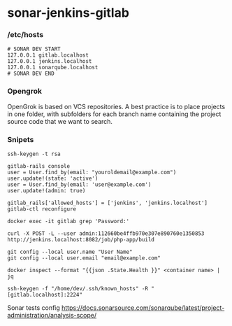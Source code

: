 # sonar-jenkins-gitlab

### /etc/hosts

```
# SONAR DEV START
127.0.0.1 gitlab.localhost
127.0.0.1 jenkins.localhost
127.0.0.1 sonarqube.localhost
# SONAR DEV END
```

### Opengrok 

OpenGrok is based on VCS repositories. A best practice is to place projects in one folder, with subfolders for each branch name containing the project source code that we want to search.


### Snipets

```
ssh-keygen -t rsa

gitlab-rails console
user = User.find_by(email: "youroldemail@example.com")
user.update!(state: 'active')
user = User.find_by(email: 'user@example.com')
user.update!(admin: true)

gitlab_rails['allowed_hosts'] = ['jenkins', 'jenkins.localhost']
gitlab-ctl reconfigure

docker exec -it gitlab grep 'Password:'

curl -X POST -L --user admin:112660be4ffb970e307e890760e1350853 http://jenkins.localhost:8082/job/php-app/build

git config --local user.name "User Name"
git config --local user.email "email@example.com"

docker inspect --format "{{json .State.Health }}" <container name> | jq

ssh-keygen -f "/home/dev/.ssh/known_hosts" -R "[gitlab.localhost]:2224"

```
Sonar tests config
https://docs.sonarsource.com/sonarqube/latest/project-administration/analysis-scope/